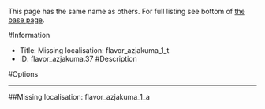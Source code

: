This page has the same name as others. For full listing see bottom of [the base page](missing_localisation_flavor_azjakuma_1_t.md).

#Information
 - Title: Missing localisation: flavor_azjakuma_1_t
 - ID: flavor_azjakuma.37
#Description

#Options

___
##Missing localisation: flavor_azjakuma_1_a
